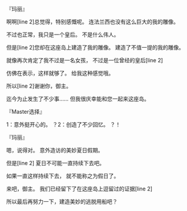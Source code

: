 『玛丽』

啊啊[line 2]总觉得，特别感慨呢。
连法兰西也没有这么巨大的我的雕像。

不过也正常，我只是一个皇后。
不是什么伟人。

但是[line 2]您却在这座岛上建造了我的雕像。
建造了不值一提的我的雕像。

就像再次肯定了我不过是一名女孩，
不过是一位曾经的皇后[line 2]

仿佛在表示，这样就够了。
给我这种感觉哦。

所以[line 2]谢谢你，御主。

迄今为止发生了不少事……
但我很庆幸能和您一起来这座岛。

『Master选择』

1：意外挺开心的。
？2：创造了不少回忆。
？！

『玛丽』

嗯，说得对。
意外造访的美妙夏日假期。

但是[line 2]
夏日不可能一直持续下去吧。

如果一直这样持续下去，
就不能称之为假日了。

来吧，御主。
我们已经留下了在这座岛上逗留过的证据[line 2]

所以最后再努力一下，建造美妙的逃脱用船吧？


